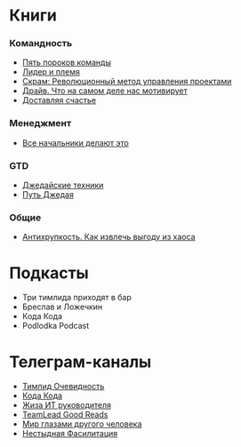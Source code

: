 # Книги
### Командность
+ [Пять пороков команды](https://www.mann-ivanov-ferber.ru/books/biznesroman/arshipfable/)
+ [Лидер и племя](https://www.mann-ivanov-ferber.ru/books/lider-i-plemya/)
+ [Скрам: Революционный метод управления проектами](https://www.mann-ivanov-ferber.ru/catalog/product/scrum/)
+ [Драйв. Что на самом деле нас мотивирует](https://alpinabook.ru/catalog/book-drayv/)
+ [Доставляя счастье](https://www.mann-ivanov-ferber.ru/catalog/product/deliveringhappiness/)

### Менеджмент
+ [Все начальники делают это](https://www.mann-ivanov-ferber.ru/catalog/product/27-problem-menedzhera/)  
  
### GTD
+ [Джедайские техники](https://www.mann-ivanov-ferber.ru/books/dzhedajskie-texniki/)
+ [Путь Джедая](https://market.yandex.ru/product--mann-ivanov-i-ferber-put-dzhedaia-poisk-sobstvennoi-metodiki-produktivnosti-dorofeev-m/)

### Общие
+ [Антихрупкость. Как извлечь выгоду из хаоса](https://www.litres.ru/book/nassim-nikolas-taleb/antihrupkost-kak-izvlech-vygodu-iz-haosa-6564681/)

# Подкасты
+ Три тимлида приходят в бар
+ Бреслав и Ложечкин
+ Кода Кода
+ Podlodka Podcast

# Телеграм-каналы
+ [Тимлид Очевидность](https://t.me/general_it_talks)
+ [Кода Кода](https://t.me/kodakodacast)
+ [Жиза ИТ руководителя](https://t.me/zhizaIT)
+ [TeamLead Good Reads](https://t.me/leadgr)
+ [Мир глазами другого человека](https://t.me/yetanotherworld)
+ [Нестыдная Фасилитация](https://t.me/no_shame_facilitation)
